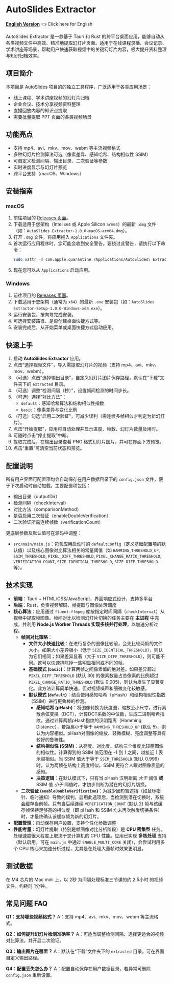 # AutoSlides Extractor

[**English Version**](README_EN.md) 👈 Click here for English

AutoSlides Extractor 是一款基于 Tauri 和 Rust 的跨平台桌面应用，能够自动从各类视频文件中高效、精准地提取幻灯片页面。适用于在线课程录播、会议记录、学术讲座等场景，帮助用户快速获取视频中的关键幻灯片内容，极大提升资料整理与知识归档效率。

## 项目简介

本项目是 [AutoSlides](https://github.com/bit-admin/Yanhekt-AutoSlides) 项目的的独立工具程序，广泛适用于各类应用场景：

- 线上课程、学术讲座视频的幻灯片归档
- 企业会议、技术分享视频资料整理
- 直播回放内容的知识点提取
- 需要批量提取 PPT 页面的各类视频场景

## 功能亮点

- 支持 mp4、avi、mkv、mov、webm 等主流视频格式
- 多种幻灯片检测算法可选（像素差异、感知哈希、结构相似性 SSIM）
- 可自定义检测间隔、输出目录、二次验证等参数
- 实时进度显示与幻灯片预览
- 跨平台支持（macOS、Windows）

## 安装指南

### macOS

1. 前往项目的 [Releases 页面](https://github.com/bit-admin/AutoSlides-extractor/releases)。
2. 下载适用于您架构（Intel `x64` 或 Apple Silicon `arm64`）的最新 `.dmg` 文件（如：`AutoSlides Extractor-1.0.0-macOS-arm64.dmg`）。
3. 打开 `.dmg` 文件，将应用拖入 `Applications` 文件夹。
4. 首次运行应用程序时，您可能会收到安全警告。要绕过此警告，请执行以下命令：
   ```bash
   sudo xattr -d com.apple.quarantine /Applications/AutoSlides\ Extractor.app
   ```
5. 现在您可以从 `Applications` 启动应用。

### Windows

1. 前往项目的 [Releases 页面](https://github.com/bit-admin/AutoSlides-extractor/releases)。
2. 下载适用于您架构（通常为 `x64`）的最新 `.exe` 安装包（如：`AutoSlides Extractor-Setup-1.0.0-Windows-x64.exe`）。
3. 运行安装包，按向导完成安装。
4. 可选择安装路径、是否创建桌面快捷方式等。
5. 安装完成后，从开始菜单或桌面快捷方式启动应用。

## 快速上手

1. 启动 **AutoSlides Extractor** 应用。
2. 点击“选择视频文件”，导入需提取幻灯片的视频（支持 mp4、avi、mkv、mov、webm）。
3. （可选）点击“选择输出目录”，自定义幻灯片图片保存路径，默认在“下载”文件夹下的 `extracted` 目录。
4. （可选）调整“检测间隔（秒）”，设置帧间检测的时间步长。
5. （可选）选择“对比方法”：
    - `default`：感知哈希算法和结构相似性指数
    - `basic`：像素差异与变化比例
6. （可选）勾选“启用二次验证”，可减少误判（需连续多帧相似才判定为新幻灯片）。
7. 点击“开始提取”，应用将自动处理并显示进度、帧数、幻灯片数量及用时。
8. 可随时点击“停止提取”中断。
9. 提取完成后，在输出目录查看 PNG 格式幻灯片图片，并可在界面下方预览。
10. 点击“重置”可清空当前状态和预览。

## 配置说明

所有用户界面可配置项均会自动保存在用户数据目录下的 `config.json` 文件，便于下次启动时自动加载。主要配置项包括：
- 输出目录（outputDir）
- 检测间隔（checkInterval）
- 对比方法（comparisonMethod）
- 是否启用二次验证（enableDoubleVerification）
- 二次验证所需连续帧数（verificationCount）

更底层参数及默认值可在源码中调整：
- `src/main/main.js`：包含应用启动时的 `defaultConfig`（定义基础配置项的默认值）以及核心图像对比算法相关的常量阈值（如 `HAMMING_THRESHOLD_UP`, `SSIM_THRESHOLD`, `PIXEL_DIFF_THRESHOLD`, `PIXEL_CHANGE_RATIO_THRESHOLD`, `VERIFICATION_COUNT`, `SIZE_IDENTICAL_THRESHOLD`, `SIZE_DIFF_THRESHOLD` 等）。

## 技术实现

- **前端**：Tauri + HTML/CSS/JavaScript，界面响应式设计，支持多平台
- **后端**：Rust，负责视频解码、帧提取与图像处理调度
- **核心算法**：应用通过 `fluent-ffmpeg` 库按指定时间间隔（`checkInterval`）从视频中提取帧图像。帧间对比以检测幻灯片切换的任务主要在 **主进程** 中完成，并利用 **Node.js Worker Threads 实现多核并行处理**，以加速分析过程。
    - **帧间对比策略**：
        - **文件大小快速比较**：在进行复杂的图像比较前，会先比较两帧的文件大小。如果大小差异极小（低于 `SIZE_IDENTICAL_THRESHOLD`），则认为它们相同；如果差异显著（大于 `SIZE_DIFF_THRESHOLD`），则可能不同。这可以快速排除掉一些明显相同或不同的帧。
        - **基础模式 (`basic`)**：计算两帧之间像素值的绝对差。如果差异超过 `PIXEL_DIFF_THRESHOLD` (默认 30) 的像素数量占总像素的比例超过 `PIXEL_CHANGE_RATIO_THRESHOLD` (默认 0.005)，则认为发生了显著变化。此方法计算简单快速，但对视频噪声和细微变化较敏感。
        - **默认模式 (`default`)**：结合使用感知哈希（pHash）和结构相似性指数（SSIM）进行更鲁棒的检测。
            - **感知哈希 (pHash)**：将图像转换为灰度图，缩放至小尺寸，进行离散余弦变换（DCT），计算DCT系数的中位数，生成二进制哈希指纹。通过计算两帧pHash指纹的汉明距离（Hamming Distance），若距离小于等于 `HAMMING_THRESHOLD_UP` (默认 5)，则认为内容相似。pHash对图像的缩放、轻微模糊、亮度调整等具有较好的鲁棒性。
            - **结构相似性 (SSIM)**：从亮度、对比度、结构三个维度比较两图像的相似性。计算得到的 SSIM 值范围在 -1 到 1 之间，越接近 1 表示越相似。当 SSIM 值大于等于 `SSIM_THRESHOLD` (默认 0.999) 时，认为两帧在结构上高度相似。SSIM 更符合人眼对图像质量的感知。
            - **决策逻辑**：在默认模式下，只有当 pHash 汉明距离 *大于* 阈值 **或** SSIM 值 *小于* 阈值时，才初步判断为潜在的幻灯片切换。
    - **二次验证 (`enableDoubleVerification`)**：为减少因短暂遮挡（如鼠标指针、临时通知）导致的误判，启用此选项后，当检测到潜在切换时，系统会缓存当前帧。只有当后续连续 `VERIFICATION_COUNT` (默认 2) 帧与该缓存帧保持足够高的相似度（即 pHash 和 SSIM 均未再次触发切换条件）时，才最终确认该缓存帧为新的幻灯片。
- **配置管理**：自动保存用户设置，支持个性化参数调整
- **性能考量**：幻灯片提取（特别是帧图像对比分析阶段）是 **CPU 密集型** 任务。处理速度很大程度上取决于您计算机的 CPU 性能。应用已实现 **多核处理** 支持（默认启用，可在 `main.js` 中通过 `ENABLE_MULTI_CORE` 关闭），会尝试利用多个 CPU 核心来加速分析过程，尤其是在处理大量帧时效果更明显。

## 测试数据

在 M4 芯片的 Mac mini 上，以 2秒 为间隔处理标准三节课的约 2.5小时 的视频文件，约耗时 1分钟。

## 常见问题 FAQ

**Q1：支持哪些视频格式？**
A：支持 mp4、avi、mkv、mov、webm 等主流格式。

**Q2：如何提升幻灯片检测准确率？**
A：可适当调整检测间隔、选择更适合的视频对比算法，并开启二次验证。

**Q3：输出图片在哪里？**
A：默认在“下载”文件夹下的 `extracted` 目录，可在界面自定义输出路径。

**Q4：配置丢失怎么办？**
A：配置自动保存在用户数据目录，若异常可删除 `config.json` 重新设置。